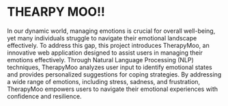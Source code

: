 # THEARPY MOO!!
In our dynamic world, managing emotions is crucial for overall well-being, yet many individuals struggle to navigate their emotional landscape effectively. To address this gap, this project introduces TherapyMoo,  an innovative web application designed to assist users in managing their emotions effectively. Through Natural Language Processing (NLP) techniques, TherapyMoo analyzes user input to identify emotional states and provides personalized suggestions for coping strategies. By addressing a wide range of emotions, including stress, sadness, and frustration, TherapyMoo empowers users to navigate their emotional experiences with confidence and resilience.
